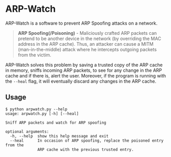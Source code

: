 # ARP-Watch
ARP-Watch is a software to prevent ARP Spoofing attacks on a network.
> **ARP Spoofing(/Poisoning)** - Maliciously crafted ARP packets can pretend to be another device in the network (by overriding the MAC address in the ARP cache).
> Thus, an attacker can cause a MITM (man-in-the-middle) attack where he intercepts outgoing packets from the victim.

ARP-Watch solves this problem by saving a trusted copy of the ARP cache in memory,
sniffs incoming ARP packets, to see for any change in the ARP cache and if there is, alert the user.
Moreover, if the program is running with the ``--heal`` flag, it will eventually discard any changes in the ARP cache.

## Usage
```
$ python arpwatch.py --help
usage: arpwatch.py [-h] [--heal]

Sniff ARP packets and watch for ARP spoofing

optional arguments:
  -h, --help  show this help message and exit
  --heal      In occasion of ARP spoofing, replace the poisoned entry from the
              ARP cache with the previous trusted entry.
```